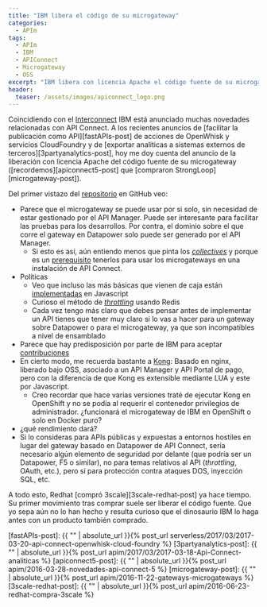 ```yaml
---
title: "IBM libera el código de su microgateway"
categories:
  - APIm
tags:
  - APIm
  - IBM
  - APIConnect
  - Microgateway
  - OSS
excerpt: "IBM libera con licencia Apache el código fuente de su microgateway"
header:
  teaser: /assets/images/apiconnect_logo.png
---
```


Coincidiendo con el [Interconnect](https://developer.ibm.com/apiconnect/2017/03/17/all-about-apis-at-interconnect-2017/) IBM está anunciado muchas novedades relacionadas con API Connect. 
A los recientes anuncios de [facilitar la publicación como API][fastAPIs-post]  de acciones de OpenWhisk y servicios CloudFoundry y de [exportar analíticas a sistemas externos de terceros][3partyanalytics-post], hoy me doy cuenta del anuncio de la liberación con licencia Apache del código fuente de su microgateway ([recordemos][apiconnect5-post] que [compraron StrongLoop][microgateway-post]).

Del primer vistazo del [repositorio](https://github.com/strongloop/microgateway) en GitHub veo:

* Parece que el microgateway se puede usar por si solo, sin necesidad de estar gestionado por el API Manager. Puede ser interesante para facilitar las pruebas para los desarrollos. Por contra, el dominio sobre el que corre el gateway en Datapower solo puede ser generado por el API Manager.
  * Si esto es así, aún entiendo menos que pinta los [*collectives*](https://www.ibm.com/support/knowledgecenter/SSMNED_5.0.0/com.ibm.apic.install.doc/tapic_install_collective.html) y porque es un [prerequisito](https://www.ibm.com/support/knowledgecenter/SSMNED_5.0.0/com.ibm.apic.install.doc/tapic_install_microgw.html) tenerlos para usar los microgateways en una instalación de API Connect.
* Políticas
  * Veo que incluso las más básicas que vienen de caja están [implementadas](https://github.com/strongloop/microgateway/tree/master/policies) en Javascript
  * Curioso el método de [*throttling*](https://github.com/strongloop/microgateway/tree/master/policies/rate-limiting) usando Redis
  * Cada vez tengo más claro que debes pensar antes de implementar un API tienes que tener muy claro si lo vas a hacer para un gateway sobre Datapower o para el microgateway, ya que son incompatibles a nivel de ensamblado
* Parece que hay predisposición por parte de IBM para aceptar [contribuciones](https://github.com/strongloop/microgateway/blob/master/CONTRIBUTING.md) 
* En cierto modo, me recuerda bastante a [Kong](https://getkong.org/): Basado en nginx, liberado bajo OSS, asociado a un API Manager y API Portal de pago, pero con la diferencia de que Kong es extensible mediante LUA y este por Javascript.
  * Creo recordar que hace varias versiones traté de ejecutar Kong en OpenShift y no se podía al requerir el contenedor privilegios de administrador. ¿funcionará el microgateway de IBM en OpenShift o solo en Docker puro? 
* ¿qué rendimiento dará?
* Si lo consideras para APIs públicas y expuestas a entornos hostiles en lugar del gateway basado en Datapower de API Connect, sería necesario algún elemento de seguridad por delante (que podría ser un Datapower, F5 o similar), no para temas relativos al API (*throttling*, OAuth, etc.), pero sí para protección contra ataques DOS, inyección SQL, etc.

A todo esto, Redhat [compró 3scale][3scale-redhat-post] ya hace tiempo. Su primer movimiento tras comprar suele ser liberar el código fuente. Que yo sepa aún no lo han hecho y resulta curioso que el dinosaurio IBM lo haga antes con un producto también comprado.

[fastAPIs-post]: {{ "" | absolute_url }}{% post_url serverless/2017/03/2017-03-20-api-connect-openwhisk-cloud-foundry %}
[3partyanalytics-post]: {{ "" | absolute_url }}{% post_url apim/2017/03/2017-03-18-Api-Connect-analiticas %}
[apiconnect5-post]: {{ "" | absolute_url }}{% post_url apim/2016-03-28-novedades-api-connect-5 %}
[microgateway-post]: {{ "" | absolute_url }}{% post_url apim/2016-11-22-gateways-microgateways %}
[3scale-redhat-post]: {{ "" | absolute_url }}{% post_url apim/2016-06-23-redhat-compra-3scale %}